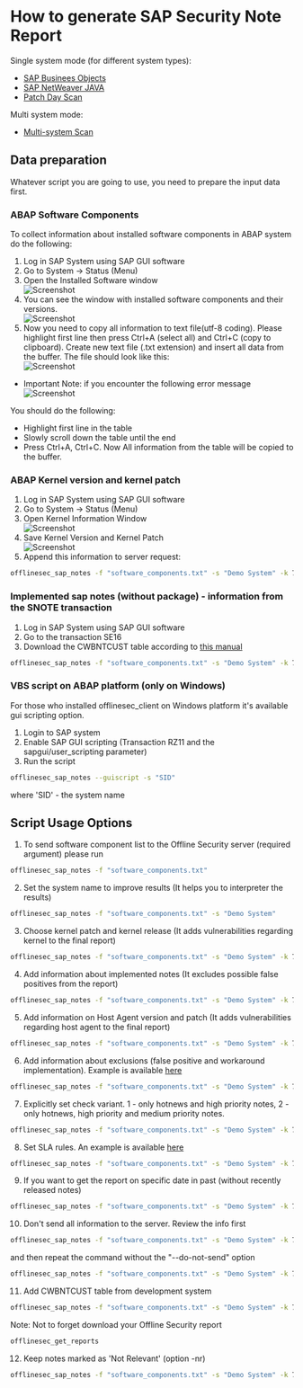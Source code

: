 # How to generate SAP Security Note Report

Single system mode (for different system types): 
* [SAP Businees Objects](./how_to_prepare_bo_version.md)
* [SAP NetWeaver JAVA](./how_to_prepare_java_softs.md)
* [Patch Day Scan](./how_to_request_patch_day_scan.md)

Multi system mode:
* [Multi-system Scan](./how_to_request_multi_system_scan.md)

## Data preparation
Whatever script you are going to use, you need to prepare the input data first.

### ABAP Software Components
To collect information about installed software components in ABAP system do the following:
1. Log in SAP System using SAP GUI software
2. Go to System -> Status (Menu)
3. Open the Installed Software window<br />
![Screenshot](./img/softs_button.png)
4. You can see the window with installed software components and their versions.<br />
![Screenshot](./img/installed_softs.png)
5. Now you need to copy all information to text file(utf-8 coding). Please highlight first line then press Ctrl+A (select all) and Ctrl+C (copy to clipboard).
Create new text file (.txt extension) and insert all data from the buffer. The file should look like this:<br />
![Screenshot](./img/text_softs.png)

* Important Note: if you encounter the following error message<br />
![Screenshot](./img/error1.jpg)

You should do the following:
* Highlight first line in the table
* Slowly scroll down the table until the end
* Press Ctrl+A, Ctrl+C. Now All information from the table will be copied to the buffer.

### ABAP Kernel version and kernel patch
1. Log in SAP System using SAP GUI software
2. Go to System -> Status (Menu)
3. Open Kernel Information Window<br />
![Screenshot](./img/kernel_button.png)
4. Save Kernel Version and Kernel Patch<br />
![Screenshot](./img/kernel.png)
5. Append this information to server request:
```sh
offlinesec_sap_notes -f "software_components.txt" -s "Demo System" -k 721 -p 402
```

### Implemented sap notes (without package) - information from the SNOTE transaction
1. Log in SAP System using SAP GUI software
2. Go to the transaction SE16
3. Download the CWBNTCUST table according to [this manual](./get_table.md)
```sh
offlinesec_sap_notes -f "software_components.txt" -s "Demo System" -k 721 -p 402 -c "cwbntcust.xlsx"
```

### VBS script on ABAP platform (only on Windows)
For those who installed offlinesec_client on Windows platform it's available gui scripting option.
1. Login to SAP system
2. Enable SAP GUI scripting (Transaction RZ11 and the sapgui/user_scripting parameter)
3. Run the script

```sh
offlinesec_sap_notes --guiscript -s "SID"
```
where 'SID' - the system name

## Script Usage Options
1. To send software component list to the Offline Security server (required argument) please run
```sh
offlinesec_sap_notes -f "software_components.txt"
```

2. Set the system name to improve results (It helps you to interpreter the results)
```sh
offlinesec_sap_notes -f "software_components.txt" -s "Demo System"
```

3. Choose kernel patch and kernel release (It adds vulnerabilities regarding kernel to the final report)
```sh
offlinesec_sap_notes -f "software_components.txt" -s "Demo System" -k 721 -p 402
```

4. Add information about implemented notes (It excludes possible false positives from the report)
```sh
offlinesec_sap_notes -f "software_components.txt" -s "Demo System" -k 721 -p 402 -c "cwbntcust.xlsx"
```

5. Add information on Host Agent version and patch (It adds vulnerabilities regarding host agent to the final report)
```sh
offlinesec_sap_notes -f "software_components.txt" -s "Demo System" -k 721 -p 402 --host-agent-ver "7.22" --host-agent-patch 11
```

6. Add information about exclusions (false positive and workaround implementation). Example is available [here](./yaml_exclude_example.yaml)
```sh
offlinesec_sap_notes -f "software_components.txt" -s "Demo System" -k 721 -p 402 -e "exclude.yaml"
```

7. Explicitly set check variant. 1 - only hotnews and high priority notes, 2 - only hotnews, high priority and medium priority notes.
```sh
offlinesec_sap_notes -f "software_components.txt" -s "Demo System" -k 721 -p 402 -v 1
```

8. Set SLA rules. An example is available [here](./yaml_sla_example.yaml)
```sh
offlinesec_sap_notes -f "software_components.txt" -s "Demo System" -k 721 -p 402 -l "sla_rules.yaml"
```

9. If you want to get the report on specific date in past (without recently released notes) 
```sh
offlinesec_sap_notes -f "software_components.txt" -s "Demo System" -k 721 -p 402 -d "25-11-2024"
```

10. Don't send all information to the server. Review the info first
```sh
offlinesec_sap_notes -f "software_components.txt" -s "Demo System" -k 721 -p 402 --do-not-sent
```
and then repeat the command without the "--do-not-send" option
```sh
offlinesec_sap_notes -f "software_components.txt" -s "Demo System" -k 721 -p 402
```

11. Add CWBNTCUST table from development system
```sh
offlinesec_sap_notes -f "software_components.txt" -s "Demo System" -k 721 -p 402 -c "cwbntcust.xlsx" -cd "dev_cwbntcust.xlsx"
```

Note: Not to forget download your Offline Security report
```sh
offlinesec_get_reports
```

12. Keep notes marked as 'Not Relevant' (option -nr)
```sh
offlinesec_sap_notes -f "software_components.txt" -s "Demo System" -k 721 -p 402 -nr
```



